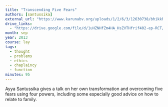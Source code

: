```yaml
---
title: "Transcending Five Fears"
authors: [santussika]
external_url: "https://www.karunabv.org/uploads/1/2/6/3/12630738/bhikkhuni_santussika_transcending_5_fears.mp3"
drive_links:
  - "https://drive.google.com/file/d/1uHZNHfZm4HA_HsZVTHfrif402-ep-RCT/view?usp=drivesdk"
month: sep
year: 2013
course: lay
tags:
  - thought
  - problems
  - ethics
  - chaplaincy
  - function
minutes: 95
---
```


Ayya Santussika gives a talk on her own transformation and overcoming five fears using four powers, including some especially good advice on how to relate to family.
 
